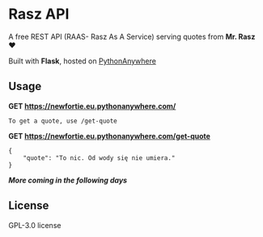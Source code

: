 # Rasz API
A free REST API (RAAS- Rasz As A Service) serving quotes from **Mr. Rasz** ❤️

Built with **Flask**, hosted on [PythonAnywhere](https://eu.pythonanywhere.com)

## Usage
**GET https://newfortie.eu.pythonanywhere.com/**
```
To get a quote, use /get-quote
```

**GET https://newfortie.eu.pythonanywhere.com/get-quote**
```
{
    "quote": "To nic. Od wody się nie umiera."
}
```

***More coming in the following days***

## License
GPL-3.0 license
